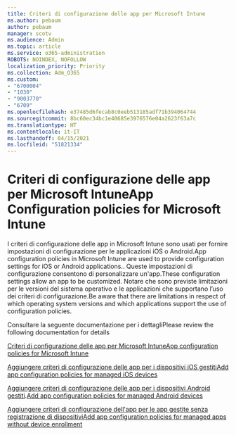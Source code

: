 ```yaml
---
title: Criteri di configurazione delle app per Microsoft Intune
ms.author: pebaum
author: pebaum
manager: scotv
ms.audience: Admin
ms.topic: article
ms.service: o365-administration
ROBOTS: NOINDEX, NOFOLLOW
localization_priority: Priority
ms.collection: Adm_O365
ms.custom:
- "6700004"
- "1030"
- "9003770"
- "6709"
ms.openlocfilehash: e37485d6fecab8c0eeb513185adf71b394064744
ms.sourcegitcommit: 8bc60ec34bc1e40685e3976576e04a2623f63a7c
ms.translationtype: HT
ms.contentlocale: it-IT
ms.lasthandoff: 04/15/2021
ms.locfileid: "51821334"
---
```

# <a name="app-configuration-policies-for-microsoft-intune"></a><span data-ttu-id="027bb-102">Criteri di configurazione delle app per Microsoft Intune</span><span class="sxs-lookup"><span data-stu-id="027bb-102">App Configuration policies for Microsoft Intune</span></span>

<span data-ttu-id="027bb-103">I criteri di configurazione delle app in Microsoft Intune sono usati per fornire impostazioni di configurazione per le applicazioni iOS o Android.</span><span class="sxs-lookup"><span data-stu-id="027bb-103">App configuration policies in Microsoft Intune are used to provide configuration settings for iOS or Android applications..</span></span> <span data-ttu-id="027bb-104">Queste impostazioni di configurazione consentono di personalizzare un'app.</span><span class="sxs-lookup"><span data-stu-id="027bb-104">These configuration settings allow an app to be customized.</span></span> <span data-ttu-id="027bb-105">Notare che sono previste limitazioni per le versioni del sistema operativo e le applicazioni che supportano l’uso dei criteri di configurazione.</span><span class="sxs-lookup"><span data-stu-id="027bb-105">Be aware that there are limitations in respect of which operating system versions and which applications support the use of configuration policies.</span></span>

<span data-ttu-id="027bb-106">Consultare la seguente documentazione per i dettagli</span><span class="sxs-lookup"><span data-stu-id="027bb-106">Please review the following documentation for details</span></span>

[<span data-ttu-id="027bb-107">Criteri di configurazione delle app per Microsoft Intune</span><span class="sxs-lookup"><span data-stu-id="027bb-107">App configuration policies for Microsoft Intune</span></span>](https://docs.microsoft.com/intune/app-configuration-policies-overview)  

[<span data-ttu-id="027bb-108">Aggiungere criteri di configurazione delle app per i dispositivi iOS gestiti</span><span class="sxs-lookup"><span data-stu-id="027bb-108">Add app configuration policies for managed iOS devices</span></span>](https://docs.microsoft.com/intune/app-configuration-policies-use-ios)  

<span data-ttu-id="027bb-109">[Aggiungere criteri di configurazione delle app per i dispositivi Android gestiti](https://docs.microsoft.com/intune/app-configuration-policies-use-android).</span><span class="sxs-lookup"><span data-stu-id="027bb-109">[Add app configuration policies for managed Android devices](https://docs.microsoft.com/intune/app-configuration-policies-use-android)</span></span>

[<span data-ttu-id="027bb-110">Aggiungere criteri di configurazione dell'app per le app gestite senza registrazione di dispositivi</span><span class="sxs-lookup"><span data-stu-id="027bb-110">Add app configuration policies for managed apps without device enrollment</span></span>](https://docs.microsoft.com/intune/app-configuration-policies-managed-app)
